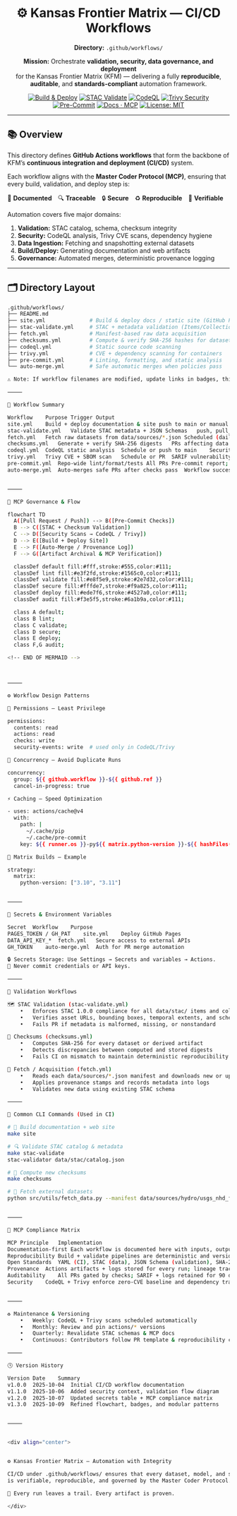 <div align="center">

# ⚙️ Kansas Frontier Matrix — CI/CD Workflows  
**Directory:** `.github/workflows/`

**Mission:** Orchestrate **validation, security, data governance, and deployment**  
for the Kansas Frontier Matrix (KFM) — delivering a fully **reproducible**, **auditable**, and **standards-compliant** automation framework.

[![Build & Deploy](https://github.com/bartytime4life/Kansas-Frontier-Matrix/actions/workflows/site.yml/badge.svg)](../../.github/workflows/site.yml)
[![STAC Validate](https://github.com/bartytime4life/Kansas-Frontier-Matrix/actions/workflows/stac-validate.yml/badge.svg)](../../.github/workflows/stac-validate.yml)
[![CodeQL](https://github.com/bartytime4life/Kansas-Frontier-Matrix/actions/workflows/codeql.yml/badge.svg)](../../.github/workflows/codeql.yml)
[![Trivy Security](https://github.com/bartytime4life/Kansas-Frontier-Matrix/actions/workflows/trivy.yml/badge.svg)](../../.github/workflows/trivy.yml)
[![Pre-Commit](https://img.shields.io/badge/pre--commit-enabled-brightgreen.svg)](https://pre-commit.com/)
[![Docs · MCP](https://img.shields.io/badge/Docs-MCP-blue.svg)](../../docs/)
[![License: MIT](https://img.shields.io/badge/License-MIT-green.svg)](../../LICENSE)

</div>

---

## 📚 Overview

This directory defines **GitHub Actions workflows** that form the backbone of  
KFM’s **continuous integration and deployment (CI/CD)** system.

Each workflow aligns with the **Master Coder Protocol (MCP)**, ensuring that every build, validation, and deploy step is:

🧾 **Documented** 🔍 **Traceable** 🔒 **Secure** ♻️ **Reproducible** 🧮 **Verifiable**

Automation covers five major domains:

1. **Validation:** STAC catalog, schema, checksum integrity  
2. **Security:** CodeQL analysis, Trivy CVE scans, dependency hygiene  
3. **Data Ingestion:** Fetching and snapshotting external datasets  
4. **Build/Deploy:** Generating documentation and web artifacts  
5. **Governance:** Automated merges, deterministic provenance logging  

---

## 🗂️ Directory Layout

```bash
.github/workflows/
├── README.md
├── site.yml              # Build & deploy docs / static site (GitHub Pages)
├── stac-validate.yml     # STAC + metadata validation (Items/Collections)
├── fetch.yml             # Manifest-based raw data acquisition
├── checksums.yml         # Compute & verify SHA-256 hashes for datasets
├── codeql.yml            # Static source code scanning
├── trivy.yml             # CVE + dependency scanning for containers
├── pre-commit.yml        # Linting, formatting, and static analysis
└── auto-merge.yml        # Safe automatic merges when policies pass

⚠️ Note: If workflow filenames are modified, update links in badges, this README, and downstream documentation.

⸻

🧩 Workflow Summary

Workflow	Purpose	Trigger	Output
site.yml	Build + deploy documentation & site	push to main or manual dispatch	Publishes _site/ to GitHub Pages
stac-validate.yml	Validate STAC metadata + JSON Schemas	push, pull_request	Validation report; fails PR on schema errors
fetch.yml	Fetch raw datasets from data/sources/*.json	Scheduled (daily) or manual	Updated data/raw/ snapshots
checksums.yml	Generate + verify SHA-256 digests	PRs affecting data	.sha256 files and validation logs
codeql.yml	CodeQL static analysis	Schedule or push to main	Security dashboard alerts
trivy.yml	Trivy CVE + SBOM scan	Schedule or PR	SARIF vulnerability report
pre-commit.yml	Repo-wide lint/format/tests	All PRs	Pre-commit report; blocks noncompliant code
auto-merge.yml	Auto-merges safe PRs after checks pass	Workflow success + review	Merged PR with audit log


⸻

🧠 MCP Governance & Flow

flowchart TD
  A([Pull Request / Push]) --> B([Pre-Commit Checks])
  B --> C([STAC + Checksum Validation])
  C --> D([Security Scans → CodeQL / Trivy])
  D --> E([Build + Deploy Site])
  E --> F([Auto-Merge / Provenance Log])
  F --> G([Artifact Archival & MCP Verification])

  classDef default fill:#fff,stroke:#555,color:#111;
  classDef lint fill:#e3f2fd,stroke:#1565c0,color:#111;
  classDef validate fill:#e8f5e9,stroke:#2e7d32,color:#111;
  classDef secure fill:#fffde7,stroke:#f9a825,color:#111;
  classDef deploy fill:#ede7f6,stroke:#4527a0,color:#111;
  classDef audit fill:#f3e5f5,stroke:#6a1b9a,color:#111;

  class A default;
  class B lint;
  class C validate;
  class D secure;
  class E deploy;
  class F,G audit;

<!-- END OF MERMAID -->



⸻

⚙️ Workflow Design Patterns

🧩 Permissions — Least Privilege

permissions:
  contents: read
  actions: read
  checks: write
  security-events: write  # used only in CodeQL/Trivy

🚦 Concurrency — Avoid Duplicate Runs

concurrency:
  group: ${{ github.workflow }}-${{ github.ref }}
  cancel-in-progress: true

⚡ Caching — Speed Optimization

- uses: actions/cache@v4
  with:
    path: |
      ~/.cache/pip
      ~/.cache/pre-commit
    key: ${{ runner.os }}-py${{ matrix.python-version }}-${{ hashFiles('**/requirements*.txt') }}

🧪 Matrix Builds — Example

strategy:
  matrix:
    python-version: ["3.10", "3.11"]


⸻

🔐 Secrets & Environment Variables

Secret	Workflow	Purpose
PAGES_TOKEN / GH_PAT	site.yml	Deploy GitHub Pages
DATA_API_KEY_*	fetch.yml	Secure access to external APIs
GH_TOKEN	auto-merge.yml	Auth for PR merge automation

🔒 Secrets Storage: Use Settings → Secrets and variables → Actions.
🚫 Never commit credentials or API keys.

⸻

🧪 Validation Workflows

🗺️ STAC Validation (stac-validate.yml)
	•	Enforces STAC 1.0.0 compliance for all data/stac/ items and collections
	•	Verifies asset URLs, bounding boxes, temporal extents, and schemas
	•	Fails PR if metadata is malformed, missing, or nonstandard

🔢 Checksums (checksums.yml)
	•	Computes SHA-256 for every dataset or derived artifact
	•	Detects discrepancies between computed and stored digests
	•	Fails CI on mismatch to maintain deterministic reproducibility

🧰 Fetch / Acquisition (fetch.yml)
	•	Reads each data/sources/*.json manifest and downloads new or updated datasets
	•	Applies provenance stamps and records metadata into logs
	•	Validates new data using existing STAC schema

⸻

🧰 Common CLI Commands (Used in CI)

# 🔧 Build documentation + web site
make site

# 🔍 Validate STAC catalog & metadata
make stac-validate
stac-validator data/stac/catalog.json

# 🧮 Compute new checksums
make checksums

# 🌊 Fetch external datasets
python src/utils/fetch_data.py --manifest data/sources/hydro/usgs_nhd_flowlines.json


⸻

🧮 MCP Compliance Matrix

MCP Principle	Implementation
Documentation-first	Each workflow is documented here with inputs, outputs, and purpose.
Reproducibility	Build + validate pipelines are deterministic and version-controlled.
Open Standards	YAML (CI), STAC (data), JSON Schema (validation), SHA-256 (integrity).
Provenance	Actions artifacts + logs stored for every run; lineage tracked via STAC.
Auditability	All PRs gated by checks; SARIF + logs retained for 90 days.
Security	CodeQL + Trivy enforce zero-CVE baseline and dependency transparency.


⸻

♻️ Maintenance & Versioning
	•	Weekly: CodeQL + Trivy scans scheduled automatically
	•	Monthly: Review and pin actions/* versions
	•	Quarterly: Revalidate STAC schemas & MCP docs
	•	Continuous: Contributors follow PR template & reproducibility checklist

⸻

🕓 Version History

Version	Date	Summary
v1.0.0	2025-10-04	Initial CI/CD workflow documentation
v1.1.0	2025-10-06	Added security context, validation flow diagram
v1.2.0	2025-10-07	Updated secrets table + MCP compliance matrix
v1.3.0	2025-10-09	Refined flowchart, badges, and modular patterns


⸻


<div align="center">


⚙️ Kansas Frontier Matrix — Automation with Integrity

CI/CD under .github/workflows/ ensures that every dataset, model, and site build
is verifiable, reproducible, and governed by the Master Coder Protocol.

🧭 Every run leaves a trail. Every artifact is proven.

</div>
```
